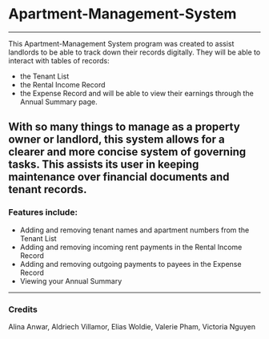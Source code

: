 # Apartment-Management-System
----------------------------------
This Apartment-Management System program was created to assist landlords to be able to track down their records digitally. 
They will be able to interact with tables of records:
- the Tenant List
- the Rental Income Record
- the Expense Record
and will be able to view their earnings through the Annual Summary page. 

With so many things to manage as a property owner or landlord, this system allows for a clearer and more concise system of governing tasks. This assists its user in keeping maintenance over financial documents and tenant records. 
-------------------------------
### Features include:
- Adding and removing tenant names and apartment numbers from the Tenant List
- Adding and removing incoming rent payments in the Rental Income Record
- Adding and removing outgoing payments to payees in the Expense Record
- Viewing your Annual Summary
--------------------------------------
### Credits
Alina Anwar, Aldriech Villamor, Elias Woldie, Valerie Pham, Victoria Nguyen
